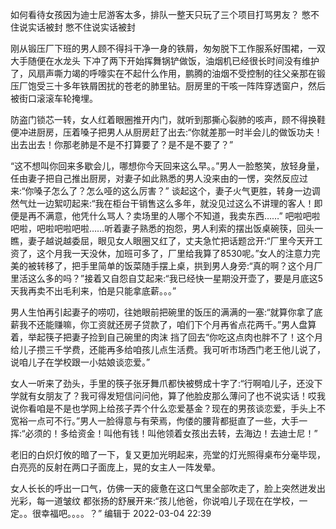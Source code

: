 如何看待女孩因为迪士尼游客太多，排队一整天只玩了三个项目打骂男友？
憋不住说实话被封
憋不住说实话被封

刚从锻压厂下班的男人顾不得抖干净一身的铁屑，匆匆脱下工作服系好围裙，一双大手随便在水龙头
下冲了两下开始挥舞锅铲做饭，油烟机已经很长时间没有维护了，风扇声嘶力竭的呼嚎实在不起什么作用，鹏腾的油烟不受控制的往父亲那在锻压厂饱受三十多年铁屑困扰的苍老的肺里钻。厨房里的干咳一阵阵穿透窗户，然后被街口滚滚车轮掩埋。

防盗门锁芯一转，女人红着眼圈推开内门，就听到那撕心裂肺的咳声，顾不得换鞋便冲进厨房，压着嗓子把男人从厨房赶了出去:“你就差那一时半会儿的做饭功夫！出去出去！你那老肺是不是不打算要了？是不是不要了？”

“这不想叫你回来多歇会儿，哪想你今天回来这么早。。”男人一脸憨笑，放轻身量，任由妻子把自己推出厨房，对妻子如此熟悉的男人没来由的一愣，突然反应过来:“你嗓子怎么了？怎么哑的这么厉害？”
谈起这个，妻子火气更胜，转身一边调然气灶一边絮叨起来:“我在柜台干销售这么多年，就没见过这么不讲理的客人！即便是再不满意，他凭什么骂人？卖场里的人哪个不知道，我卖东西……”
吧啦吧啦吧啦，吧啦吧啦吧啦……听着妻子熟悉的抱怨，男人利索的摆出饭桌碗筷，回头一瞧，妻子越说越委屈，眼见女人眼圈又红了，丈夫急忙把话题岔开:“厂里今天开工资了，这个月我一天没休，加班可多了，厂里给我算了8530呢。”女人的注意力完美的被转移了，把手里简单的饭菜随手摆上桌，拱到男人身旁:“真的啊？这个月厂里活这么多的吗？”接着又自怨自艾起来:“我已经快一星期没开壶了，要是月底这5天我再卖不出毛利来，怕是只能拿底薪。。。”

男人生怕再引起妻子的唠叨，往她眼前把碗里的饭压的满满的一塞:“就算你拿了底薪我不还能赚嘛，你工资就还房子贷款了，咱们下个月再省点花两千。”男人盘算着，举起筷子把妻子捡到自己碗里的肉沫
挡了回去“你吃这点肉也胖不了！这个月给儿子攒三千学费，还能再多给咱孩儿点生活费。我可听市场西门老王他儿说了，说咱儿子在学校跟一小姑娘谈恋爱。”

女人一听来了劲头，手里的筷子张牙舞爪都快被劈成十字了:“行啊咱儿子，还没下学就有女朋友了？我可得发短信问问他，算了他脸皮那么薄问了也不说实话！哎我说你看咱是不是也学网上给孩子弄个什么恋爱基金？现在的男孩谈恋爱，手头上不宽裕一点可不行。”男人一脸得意与有荣焉，佝偻的腰背都挺直了一些，大手一挥:“必须的！多给资金！叫他有钱！叫他领着女孩出去转，去海边！去迪士尼！”

老旧的白炽灯攸的暗了一下，复又更加光明起来，亮堂的灯光照得桌布分毫毕现，白亮亮的反射在两口子面庞上，晃的女主人一阵发晕。

女人长长的呼出一口气，仿佛一天的疲惫在这口气里全部吹走了，脸上突然迸发出光彩，每一道皱纹
都张扬的舒展开来:“孩儿他爸，你说咱儿子现在在学校，一定。。很幸福吧。。。。？”
编辑于 2022-03-04 22:39